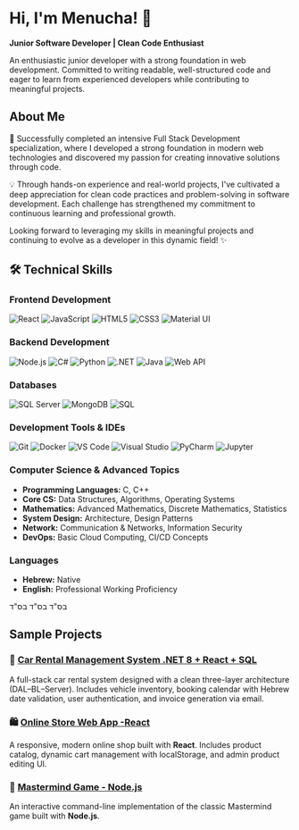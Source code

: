 # Hi, I'm Menucha! 👋

**Junior Software Developer | Clean Code Enthusiast**

An enthusiastic junior developer with a strong foundation in web development. Committed to writing readable, well-structured code and eager to learn from experienced developers while contributing to meaningful projects.

## About Me
🚀 Successfully completed an intensive Full Stack Development specialization, where I developed a strong foundation in modern web technologies and discovered my passion for creating innovative solutions through code.

💡 Through hands-on experience and real-world projects, I've cultivated a deep appreciation for clean code practices and problem-solving in software development. Each challenge has strengthened my commitment to continuous learning and professional growth.

Looking forward to leveraging my skills in meaningful projects and continuing to evolve as a developer in this dynamic field! ✨

## 🛠 Technical Skills

### Frontend Development
![React](https://img.shields.io/badge/-React-61DAFB?style=flat&logo=react&logoColor=black)
![JavaScript](https://img.shields.io/badge/-JavaScript-F7DF1E?style=flat&logo=javascript&logoColor=black)
![HTML5](https://img.shields.io/badge/-HTML5-E34F26?style=flat&logo=html5&logoColor=white)
![CSS3](https://img.shields.io/badge/-CSS3-1572B6?style=flat&logo=css3&logoColor=white)
![Material UI](https://img.shields.io/badge/-Material%20UI-0081CB?style=flat&logo=material-ui&logoColor=white)

### Backend Development
![Node.js](https://img.shields.io/badge/-Node.js-339933?style=flat&logo=node.js&logoColor=white)
![C#](https://img.shields.io/badge/-C%23-239120?style=flat&logo=c-sharp&logoColor=white)
![Python](https://img.shields.io/badge/-Python-3776AB?style=flat&logo=python&logoColor=white)
![.NET](https://img.shields.io/badge/-.NET-512BD4?style=flat&logo=.net&logoColor=white)
![Java](https://img.shields.io/badge/-Java-007396?style=flat&logo=java&logoColor=white)
![Web API](https://img.shields.io/badge/-Web%20API-0298c3?style=flat&logo=api&logoColor=white)

### Databases
![SQL Server](https://img.shields.io/badge/-SQL%20Server-CC2927?style=flat&logo=microsoft-sql-server&logoColor=white)
![MongoDB](https://img.shields.io/badge/-MongoDB-47A248?style=flat&logo=mongodb&logoColor=white)
![SQL](https://img.shields.io/badge/-SQL-4479A1?style=flat&logo=mysql&logoColor=white)

### Development Tools & IDEs
![Git](https://img.shields.io/badge/-Git-F05032?style=flat&logo=git&logoColor=white)
![Docker](https://img.shields.io/badge/-Docker-2496ED?style=flat&logo=docker&logoColor=white)
![VS Code](https://img.shields.io/badge/-VS%20Code-007ACC?style=flat&logo=visual-studio-code&logoColor=white)
![Visual Studio](https://img.shields.io/badge/-Visual%20Studio-5C2D91?style=flat&logo=visual-studio&logoColor=white)
![PyCharm](https://img.shields.io/badge/-PyCharm-000000?style=flat&logo=pycharm&logoColor=white)
![Jupyter](https://img.shields.io/badge/-Jupyter-F37626?style=flat&logo=jupyter&logoColor=white)

### Computer Science & Advanced Topics
- **Programming Languages:** C, C++
- **Core CS:** Data Structures, Algorithms, Operating Systems
- **Mathematics:** Advanced Mathematics, Discrete Mathematics, Statistics
- **System Design:** Architecture, Design Patterns
- **Network:** Communication & Networks, Information Security
- **DevOps:** Basic Cloud Computing, CI/CD Concepts

### Languages
- **Hebrew:** Native
- **English:** Professional Working Proficiency

בס"ד
בס"ד
בס"ד

## Sample Projects

### 🚗 [Car Rental Management System .NET 8 + React + SQL](https://github.com/LevMiriam/FinalProject.git)
A full-stack car rental system designed with a clean three-layer architecture (DAL–BL–Server).
Includes vehicle inventory, booking calendar with Hebrew date validation, user authentication, and invoice generation via email.


### 🛍️ [Online Store Web App -React](https://github.com/MenuchiFeldman/ReactOnlineStore.git)
A responsive, modern online shop built with **React**.
Includes product catalog, dynamic cart management with localStorage, and admin product editing UI.

### 🎯 [Mastermind Game - Node.js](https://github.com/MenuchiFeldman/NodeJS-Project.git)
An interactive command-line implementation of the classic Mastermind game built with **Node.js**.



<!-- 
**MenuchiFeldman/MenuchiFeldman** is a ✨ _special_ ✨ repository because its `README.md` (this file) appears on your GitHub profile.

Here are some ideas to get you started:

- 🔭 I’m currently working on ...
- 🌱 I’m currently learning ...
- 👯 I’m looking to collaborate on ...
- 🤔 I’m looking for help with ...
- 💬 Ask me about ...
- 📫 How to reach me: ...
- 😄 Pronouns: ...
- ⚡ Fun fact: ...
-->
